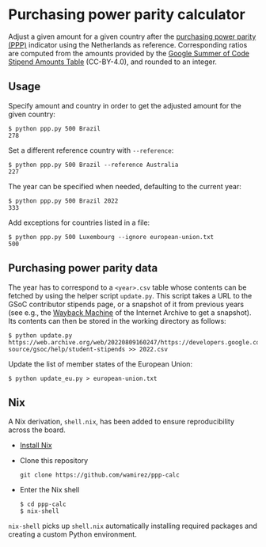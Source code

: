 # Purchasing power parity calculator 

Adjust a given amount for a given country after the [purchasing power parity (PPP)](https://en.wikipedia.org/wiki/Purchasing_power_parity) indicator using the Netherlands as reference. Corresponding ratios are computed from the amounts provided by the [Google Summer of Code Stipend Amounts Table](https://developers.google.com/open-source/gsoc/help/student-stipends) (CC-BY-4.0), and rounded to an integer.

## Usage

Specify amount and country in order to get the adjusted amount for the given country:

```console
$ python ppp.py 500 Brazil
278
```

Set a different reference country with `--reference`:

```console
$ python ppp.py 500 Brazil --reference Australia
227
```

The year can be specified when needed, defaulting to the current year:

```console
$ python ppp.py 500 Brazil 2022
333
```

Add exceptions for countries listed in a file:

```console
$ python ppp.py 500 Luxembourg --ignore european-union.txt
500
```

## Purchasing power parity data

The year has to correspond to a `<year>.csv` table whose contents can be fetched by using the helper script `update.py`. This script takes a URL to the GSoC contributor stipends page, or a snapshot of it from previous years (see e.g., the [Wayback Machine](https://web.archive.org/web) of the Internet Archive to get a snapshot). Its contents can then be stored in the working directory as follows:

```console
$ python update.py https://web.archive.org/web/20220809160247/https://developers.google.com/open-source/gsoc/help/student-stipends >> 2022.csv
```

Update the list of member states of the European Union:

```console
$ python update_eu.py > european-union.txt
```

## Nix

A Nix derivation, `shell.nix`, has been added to ensure reproducibility across the board.

- [Install Nix](https://nix.dev/tutorials/install-nix)
- Clone this repository

  ```console
  git clone https://github.com/wamirez/ppp-calc
  ```

- Enter the Nix shell

  ```console
  $ cd ppp-calc
  $ nix-shell
  ```

`nix-shell` picks up `shell.nix` automatically installing required packages and creating a custom Python environment.
